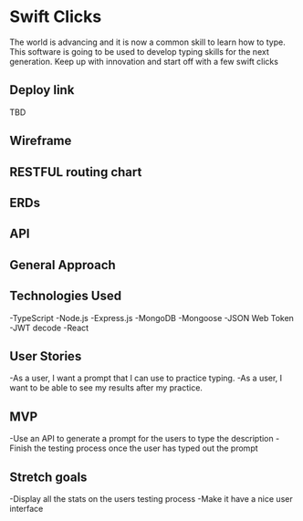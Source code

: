 # Swift Clicks

The world is advancing and it is now a common skill to learn how to type. This software is going to be used to develop typing skills for the next generation. Keep up with innovation and start off with a few swift clicks

## Deploy link
TBD

## Wireframe

## RESTFUL routing chart 
<!-- List of links -->

## ERDs
<!-- Relationships -->

## API

## General Approach

## Technologies Used
-TypeScript
-Node.js
-Express.js
-MongoDB
-Mongoose
-JSON Web Token
-JWT decode
-React

## User Stories
-As a user, I want a prompt that I can use to practice typing.
-As a user, I want to be able to see my results after my practice.

## MVP
-Use an API to generate a prompt for the users to type the description
-Finish the testing process once the user has typed out the prompt

## Stretch goals
-Display all the stats on the users testing process
-Make it have a nice user interface
